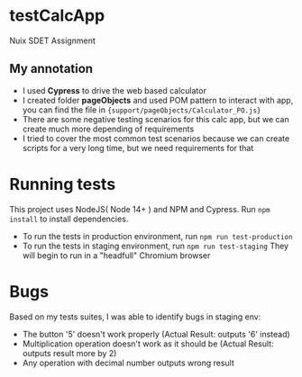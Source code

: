 # testCalcApp
Nuix SDET Assignment
## My annotation
- I used **Cypress** to drive the web based calculator
- I created folder **pageObjects** and used POM pattern to interact with app, you can find the file in `{support/pageObjects/Calculator_PO.js}`
- There are some negative testing scenarios for this calc app, but we can create much more depending of requirements
- I  tried to cover the most common test scenarios because we can create scripts for a very long time, but we need requirements for that

# Running tests
This project uses NodeJS( Node 14+ ) and NPM and Cypress.
Run `npm install` to install dependencies.

- To run the tests in production environment, run `npm run test-production` 
- To run the tests in staging environment, run `npm run test-staging` 
 They will begin to run in a "headfull" Chromium browser

# Bugs
Based on my tests suites, I was able to identify bugs in staging env:

- The button '5' doesn't work properly (Actual Result: outputs '6' instead)
- Multiplication operation doesn't work as it should be (Actual Result: outputs result more by 2)
- Any operation with decimal number outputs wrong result

